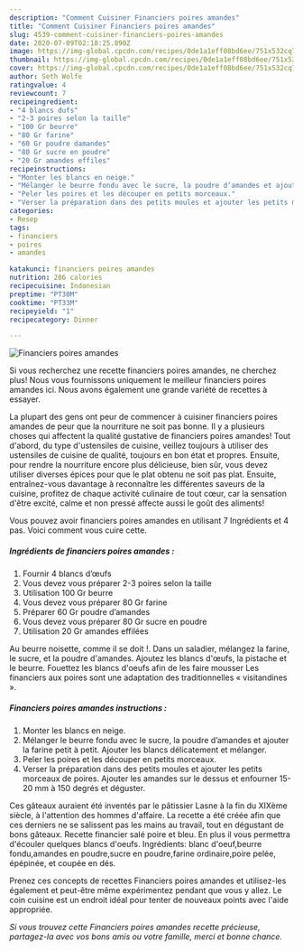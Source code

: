 ```yaml
---
description: "Comment Cuisiner Financiers poires amandes"
title: "Comment Cuisiner Financiers poires amandes"
slug: 4539-comment-cuisiner-financiers-poires-amandes
date: 2020-07-09T02:18:25.890Z
image: https://img-global.cpcdn.com/recipes/0de1a1eff08bd6ee/751x532cq70/financiers-poires-amandes-photo-principale-de-la-recette.jpg
thumbnail: https://img-global.cpcdn.com/recipes/0de1a1eff08bd6ee/751x532cq70/financiers-poires-amandes-photo-principale-de-la-recette.jpg
cover: https://img-global.cpcdn.com/recipes/0de1a1eff08bd6ee/751x532cq70/financiers-poires-amandes-photo-principale-de-la-recette.jpg
author: Seth Wolfe
ratingvalue: 4
reviewcount: 7
recipeingredient:
- "4 blancs dufs"
- "2-3 poires selon la taille"
- "100 Gr beurre"
- "80 Gr farine"
- "60 Gr poudre damandes"
- "80 Gr sucre en poudre"
- "20 Gr amandes effiles"
recipeinstructions:
- "Monter les blancs en neige."
- "Mélanger le beurre fondu avec le sucre, la poudre d’amandes et ajouter la farine petit à petit. Ajouter les blancs délicatement et mélanger."
- "Peler les poires et les découper en petits morceaux."
- "Verser la préparation dans des petits moules et ajouter les petits morceaux de poires. Ajouter les amandes sur le dessus et enfourner 15-20 mm à 150 degrés et déguster."
categories:
- Resep
tags:
- financiers
- poires
- amandes

katakunci: financiers poires amandes 
nutrition: 286 calories
recipecuisine: Indonesian
preptime: "PT30M"
cooktime: "PT33M"
recipeyield: "1"
recipecategory: Dinner

---
```



![Financiers poires amandes](https://img-global.cpcdn.com/recipes/0de1a1eff08bd6ee/751x532cq70/financiers-poires-amandes-photo-principale-de-la-recette.jpg)

Si vous recherchez une recette financiers poires amandes, ne cherchez plus! Nous vous fournissons uniquement le meilleur financiers poires amandes ici. Nous avons également une grande variété de recettes à essayer.

La plupart des gens ont peur de commencer à cuisiner financiers poires amandes de peur que la nourriture ne soit pas bonne. Il y a plusieurs choses qui affectent la qualité gustative de financiers poires amandes! Tout d'abord, du type d'ustensiles de cuisine, veillez toujours à utiliser des ustensiles de cuisine de qualité, toujours en bon état et propres. Ensuite, pour rendre la nourriture encore plus délicieuse, bien sûr, vous devez utiliser diverses épices pour que le plat obtenu ne soit pas plat. Ensuite, entraînez-vous davantage à reconnaître les différentes saveurs de la cuisine, profitez de chaque activité culinaire de tout cœur, car la sensation d'être excité, calme et non pressé affecte aussi le goût des aliments!

<!--inarticleads1-->

Vous pouvez avoir financiers poires amandes en utilisant 7 Ingrédients et 4 pas. Voici comment vous cuire cette.

##### Ingrédients de financiers poires amandes :

1. Fournir 4 blancs d’œufs
1. Vous devez vous préparer 2-3 poires selon la taille
1. Utilisation 100 Gr beurre
1. Vous devez vous préparer 80 Gr farine
1. Préparer 60 Gr poudre d’amandes
1. Vous devez vous préparer 80 Gr sucre en poudre
1. Utilisation 20 Gr amandes effilées


Au beurre noisette, comme il se doit !. Dans un saladier, mélangez la farine, le sucre, et la poudre d&#39;amandes. Ajoutez les blancs d&#39;œufs, la pistache et le beurre. Fouettez les blancs d&#39;oeufs afin de les faire mousser Les financiers aux poires sont une adaptation des traditionnelles « visitandines ». 

<!--inarticleads2-->

##### Financiers poires amandes instructions :

1. Monter les blancs en neige.
1. Mélanger le beurre fondu avec le sucre, la poudre d’amandes et ajouter la farine petit à petit. Ajouter les blancs délicatement et mélanger.
1. Peler les poires et les découper en petits morceaux.
1. Verser la préparation dans des petits moules et ajouter les petits morceaux de poires. Ajouter les amandes sur le dessus et enfourner 15-20 mm à 150 degrés et déguster.


Ces gâteaux auraient été inventés par le pâtissier Lasne à la fin du XIXème siècle, à l&#39;attention des hommes d&#39;affaire. La recette a été créée afin que ces derniers ne se salissent pas les mains au travail, tout en dégustant de bons gâteaux. Recette financier salé poire et bleu. En plus il vous permettra d&#39;écouler quelques blancs d&#39;oeufs. Ingrédients: blanc d&#39;oeuf,beurre fondu,amandes en poudre,sucre en poudre,farine ordinaire,poire pelée, épépinée, et coupée en dés. 

<!--inarticleads1-->

<p>
Prenez ces concepts de recettes Financiers poires amandes et utilisez-les également et peut-être même expérimentez pendant que vous y allez. Le coin cuisine est un endroit idéal pour tenter de nouveaux points avec l'aide appropriée.
</p>

<p>
<i>Si vous trouvez cette Financiers poires amandes recette précieuse, partagez-la avec vos bons amis ou votre famille, merci et bonne chance.</i>
</p>
